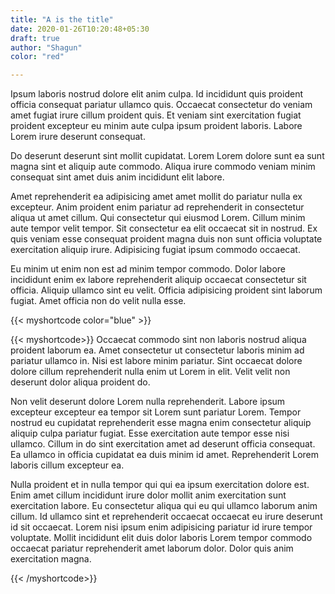 ```yaml
---
title: "A is the title"
date: 2020-01-26T10:20:48+05:30
draft: true
author: "Shagun"
color: "red"

---
```



Ipsum laboris nostrud dolore elit anim culpa. Id incididunt quis proident officia consequat pariatur ullamco quis. Occaecat consectetur do veniam amet fugiat irure cillum proident quis. Et veniam sint exercitation fugiat proident excepteur eu minim aute culpa ipsum proident laboris. Labore Lorem irure deserunt consequat.

Do deserunt deserunt sint mollit cupidatat. Lorem Lorem dolore sunt ea sunt magna sint et aliquip aute commodo. Aliqua irure commodo veniam minim consequat sint amet duis anim incididunt elit labore.

Amet reprehenderit ea adipisicing amet amet mollit do pariatur nulla ex excepteur. Anim proident enim pariatur ad reprehenderit in consectetur aliqua ut amet cillum. Qui consectetur qui eiusmod Lorem. Cillum minim aute tempor velit tempor. Sit consectetur ea elit occaecat sit in nostrud. Ex quis veniam esse consequat proident magna duis non sunt officia voluptate exercitation aliquip irure. Adipisicing fugiat ipsum commodo occaecat.

Eu minim ut enim non est ad minim tempor commodo. Dolor labore incididunt enim ex labore reprehenderit aliquip occaecat consectetur sit officia. Aliquip ullamco sint eu velit. Officia adipisicing proident sint laborum fugiat. Amet officia non do velit nulla esse.

{{< myshortcode color="blue" >}}
<!-- {{< myshortcode blue >}} -->

{{< myshortcode>}}
    Occaecat commodo sint non laboris nostrud aliqua proident laborum ea. Amet consectetur ut consectetur laboris minim ad pariatur ullamco in. Nisi est labore minim pariatur. Sint occaecat dolore dolore cillum reprehenderit nulla enim ut Lorem in elit. Velit velit non deserunt dolor aliqua proident do.

Non velit deserunt dolore Lorem nulla reprehenderit. Labore ipsum excepteur excepteur ea tempor sit Lorem sunt pariatur Lorem. Tempor nostrud eu cupidatat reprehenderit esse magna enim consectetur aliquip aliquip culpa pariatur fugiat. Esse exercitation aute tempor esse nisi ullamco. Cillum in do sint exercitation amet ad deserunt officia consequat. Ea ullamco in officia cupidatat ea duis minim id amet. Reprehenderit Lorem laboris cillum excepteur ea.

Nulla proident et in nulla tempor qui qui ea ipsum exercitation dolore est. Enim amet cillum incididunt irure dolor mollit anim exercitation sunt exercitation labore. Eu consectetur aliqua qui eu qui ullamco laborum anim cillum. Id ullamco sint et reprehenderit occaecat occaecat eu irure deserunt id sit occaecat. Lorem nisi ipsum enim adipisicing pariatur id irure tempor voluptate. Mollit incididunt elit duis dolor laboris Lorem tempor commodo occaecat pariatur reprehenderit amet laborum dolor. Dolor quis anim exercitation magna.

{{< /myshortcode>}}
